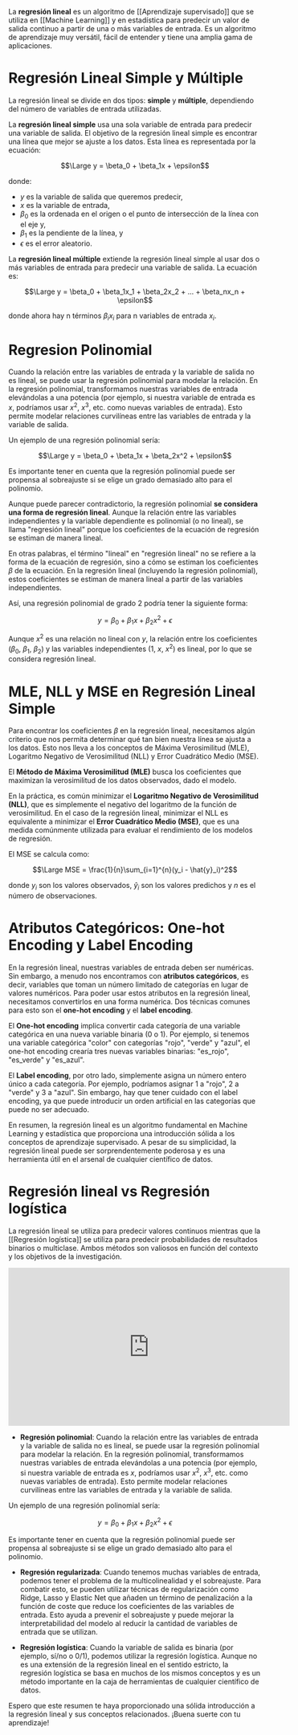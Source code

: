 La **regresión lineal** es un algoritmo de [[Aprendizaje supervisado]] que se utiliza en [[Machine Learning]] y en estadística para predecir un valor de salida continuo a partir de una o más variables de entrada. Es un algoritmo de aprendizaje muy versátil, fácil de entender y tiene una amplia gama de aplicaciones.

# Regresión Lineal Simple y Múltiple

La regresión lineal se divide en dos tipos: **simple** y **múltiple**, dependiendo del número de variables de entrada utilizadas.

La **regresión lineal simple** usa una sola variable de entrada para predecir una variable de salida. El objetivo de la regresión lineal simple es encontrar una línea que mejor se ajuste a los datos. Esta línea es representada por la ecuación:

$$\Large
y = \beta_0 + \beta_1x + \epsilon$$

donde:
- $y$ es la variable de salida que queremos predecir,
- $x$ es la variable de entrada,
- $\beta_0$ es la ordenada en el origen o el punto de intersección de la línea con el eje y,
- $\beta_1$ es la pendiente de la línea, y
- $\epsilon$ es el error aleatorio.

La **regresión lineal múltiple** extiende la regresión lineal simple al usar dos o más variables de entrada para predecir una variable de salida. La ecuación es:

$$\Large
y = \beta_0 + \beta_1x_1 + \beta_2x_2 + ... + \beta_nx_n + \epsilon$$

donde ahora hay n términos $\beta_ix_i$ para n variables de entrada $x_i$.

# Regresion Polinomial

Cuando la relación entre las variables de entrada y la variable de salida no es lineal, se puede usar la regresión polinomial para modelar la relación. En la regresión polinomial, transformamos nuestras variables de entrada elevándolas a una potencia (por ejemplo, si nuestra variable de entrada es $x$, podríamos usar $x^2$, $x^3$, etc. como nuevas variables de entrada). Esto permite modelar relaciones curvilíneas entre las variables de entrada y la variable de salida.

Un ejemplo de una regresión polinomial sería:

$$\Large
y = \beta_0 + \beta_1x + \beta_2x^2 + \epsilon$$

Es importante tener en cuenta que la regresión polinomial puede ser propensa al sobreajuste si se elige un grado demasiado alto para el polinomio.

Aunque puede parecer contradictorio, la regresión polinomial **se considera una forma de regresión lineal**. Aunque la relación entre las variables independientes y la variable dependiente es polinomial (o no lineal), se llama "regresión lineal" porque los coeficientes de la ecuación de regresión se estiman de manera lineal.

En otras palabras, el término "lineal" en "regresión lineal" no se refiere a la forma de la ecuación de regresión, sino a cómo se estiman los coeficientes $\beta$ de la ecuación. En la regresión lineal (incluyendo la regresión polinomial), estos coeficientes se estiman de manera lineal a partir de las variables independientes. 

Así, una regresión polinomial de grado 2 podría tener la siguiente forma:

$$y = \beta_0 + \beta_1x + \beta_2x^2 + \epsilon$$

Aunque $x^2$ es una relación no lineal con $y$, la relación entre los coeficientes ($\beta_0$, $\beta_1$, $\beta_2$) y las variables independientes ($1$, $x$, $x^2$) es lineal, por lo que se considera regresión lineal.


# MLE, NLL y MSE en Regresión Lineal Simple

Para encontrar los coeficientes $\beta$ en la regresión lineal, necesitamos algún criterio que nos permita determinar qué tan bien nuestra línea se ajusta a los datos. Esto nos lleva a los conceptos de Máxima Verosimilitud (MLE), Logaritmo Negativo de Verosimilitud (NLL) y Error Cuadrático Medio (MSE).

El **Método de Máxima Verosimilitud (MLE)** busca los coeficientes que maximizan la verosimilitud de los datos observados, dado el modelo.

En la práctica, es común minimizar el **Logaritmo Negativo de Verosimilitud (NLL)**, que es simplemente el negativo del logaritmo de la función de verosimilitud. En el caso de la regresión lineal, minimizar el NLL es equivalente a minimizar el **Error Cuadrático Medio (MSE)**, que es una medida comúnmente utilizada para evaluar el rendimiento de los modelos de regresión.

El MSE se calcula como:

$$\Large MSE = \frac{1}{n}\sum_{i=1}^{n}(y_i - \hat{y}_i)^2$$

donde $y_i$ son los valores observados, $\hat{y}_i$ son los valores predichos y $n$ es el número de observaciones.

# Atributos Categóricos: One-hot Encoding y Label Encoding

En la regresión lineal, nuestras variables de entrada deben ser numéricas. Sin embargo, a menudo nos encontramos con **atributos categóricos**, es decir, variables que toman un número limitado de categorías en lugar de valores numéricos. Para poder usar estos atributos en la regresión lineal, necesitamos convertirlos en una forma numérica. Dos técnicas comunes para esto son el **one-hot encoding** y el **label encoding**.

El **One-hot encoding** implica convertir cada categoría de una variable categórica en una nueva variable binaria (0 o 1). Por ejemplo, si tenemos una variable categórica "color" con categorías "rojo", "verde" y "azul", el one-hot encoding crearía tres nuevas variables binarias: "es_rojo", "es_verde" y "es_azul".

El **Label encoding**, por otro lado, simplemente asigna un número entero único a cada categoría. Por ejemplo, podríamos asignar 1 a "rojo", 2 a "verde" y 3 a "azul". Sin embargo, hay que tener cuidado con el label encoding, ya que puede introducir un orden artificial en las categorías que puede no ser adecuado.

En resumen, la regresión lineal es un algoritmo fundamental en Machine Learning y estadística que proporciona una introducción sólida a los conceptos de aprendizaje supervisado. A pesar de su simplicidad, la regresión lineal puede ser sorprendentemente poderosa y es una herramienta útil en el arsenal de cualquier científico de datos.


# Regresión lineal vs Regresión logística

La regresión lineal se utiliza para predecir valores continuos mientras que la [[Regresión logística]] se utiliza para predecir probabilidades de resultados binarios o multiclase. Ambos métodos son valiosos en función del contexto y los objetivos de la investigación.



<iframe width="560" height="315" src="https://www.youtube.com/embed/k964_uNn3l0" title="YouTube video player" frameborder="0" allow="accelerometer; autoplay; clipboard-write; encrypted-media; gyroscope; picture-in-picture; web-share" allowfullscreen></iframe>




- **Regresión polinomial**: 
Cuando la relación entre las variables de entrada y la variable de salida no es lineal, se puede usar la regresión polinomial para modelar la relación. En la regresión polinomial, transformamos nuestras variables de entrada elevándolas a una potencia (por ejemplo, si nuestra variable de entrada es $x$, podríamos usar $x^2$, $x^3$, etc. como nuevas variables de entrada). Esto permite modelar relaciones curvilíneas entre las variables de entrada y la variable de salida.

Un ejemplo de una regresión polinomial sería:

$$y = \beta_0 + \beta_1x + \beta_2x^2 + \epsilon$$

Es importante tener en cuenta que la regresión polinomial puede ser propensa al sobreajuste si se elige un grado demasiado alto para el polinomio.
- **Regresión regularizada**: Cuando tenemos muchas variables de entrada, podemos tener el problema de la multicolinealidad y el sobreajuste. Para combatir esto, se pueden utilizar técnicas de regularización como Ridge, Lasso y Elastic Net que añaden un término de penalización a la función de coste que reduce los coeficientes de las variables de entrada. Esto ayuda a prevenir el sobreajuste y puede mejorar la interpretabilidad del modelo al reducir la cantidad de variables de entrada que se utilizan.

- **Regresión logística**: Cuando la variable de salida es binaria (por ejemplo, sí/no o 0/1), podemos utilizar la regresión logística. Aunque no es una extensión de la regresión lineal en el sentido estricto, la regresión logística se basa en muchos de los mismos conceptos y es un método importante en la caja de herramientas de cualquier científico de datos.

Espero que este resumen te haya proporcionado una sólida introducción a la regresión lineal y sus conceptos relacionados. ¡Buena suerte con tu aprendizaje!
